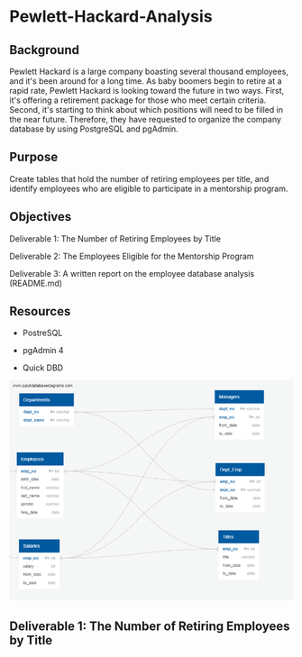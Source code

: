 # Pewlett-Hackard-Analysis

## Background

Pewlett Hackard is a large company boasting several thousand employees, and it's been around for a long time. As baby boomers begin to retire at a rapid rate, Pewlett Hackard is looking toward the future in two ways. First, it's offering a retirement package for those who meet certain criteria. Second, it's starting to think about which positions will need to be filled in the near future. Therefore, they have requested to organize the company database by using PostgreSQL and pgAdmin. 

## Purpose

Create tables that hold the number of retiring employees per title, and identify employees who are eligible to participate in a mentorship program.

## Objectives

Deliverable 1: The Number of Retiring Employees by Title

Deliverable 2: The Employees Eligible for the Mentorship Program

Deliverable 3: A written report on the employee database analysis (README.md)

## Resources

- PostreSQL
- pgAdmin 4

- Quick DBD

![](EmployeeDB.png)

## Deliverable 1: The Number of Retiring Employees by Title



